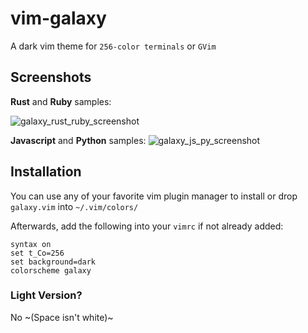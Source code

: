 # vim-galaxy

A dark vim theme for `256-color terminals` or `GVim`

## Screenshots
**Rust** and **Ruby** samples:

![galaxy_rust_ruby_screenshot](https://user-images.githubusercontent.com/22797257/72673926-96d87780-3a68-11ea-8490-114ea6f5a05c.png)

**Javascript** and **Python** samples:
![galaxy_js_py_screenshot](https://user-images.githubusercontent.com/22797257/72673940-bec7db00-3a68-11ea-945e-49b1e51d746c.png)

## Installation
You can use any of your favorite vim plugin manager to install or drop `galaxy.vim` into `~/.vim/colors/`

Afterwards, add the following into your `vimrc` if not already added:
```
syntax on
set t_Co=256
set background=dark
colorscheme galaxy
```

### Light Version?
No ~(Space isn't white)~
